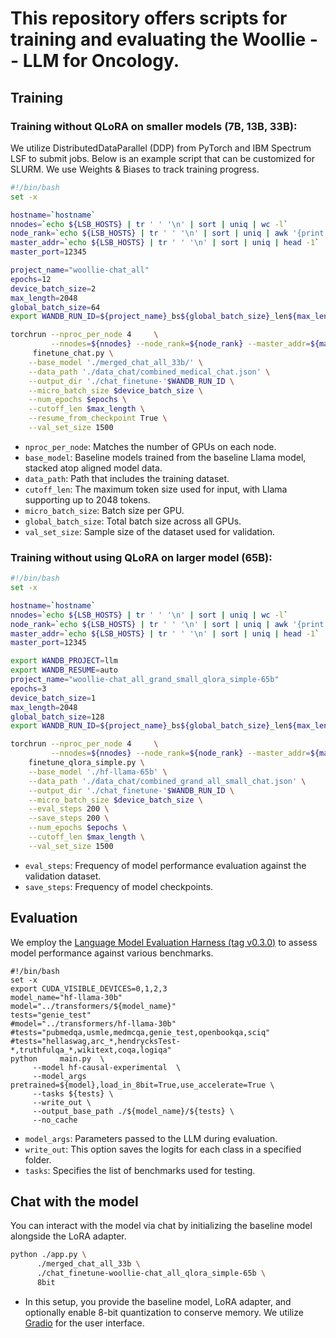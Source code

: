 # This repository offers scripts for training and evaluating the Woollie -- LLM for Oncology.
## Training
### Training without QLoRA on smaller models (7B, 13B, 33B):

We utilize DistributedDataParallel (DDP) from PyTorch and 
IBM Spectrum LSF to submit jobs. Below is an example script 
that can be customized for SLURM. We use Weights & Biases to track 
training progress.

```bash
#!/bin/bash
set -x

hostname=`hostname`
nnodes=`echo ${LSB_HOSTS} | tr ' ' '\n' | sort | uniq | wc -l`
node_rank=`echo ${LSB_HOSTS} | tr ' ' '\n' | sort | uniq | awk '{print $0 " " NR-1}' | grep ${hostname} | cut -d " " -f2`
master_addr=`echo ${LSB_HOSTS} | tr ' ' '\n' | sort | uniq | head -1`
master_port=12345

project_name="woollie-chat_all"
epochs=12
device_batch_size=2
max_length=2048
global_batch_size=64
export WANDB_RUN_ID=${project_name}_bs${global_batch_size}_len${max_length}

torchrun --nproc_per_node 4     \
         --nnodes=${nnodes} --node_rank=${node_rank} --master_addr=${master_addr} --master_port=${master_port} \
     finetune_chat.py \
    --base_model './merged_chat_all_33b/' \
    --data_path './data_chat/combined_medical_chat.json' \
    --output_dir './chat_finetune-'$WANDB_RUN_ID \
    --micro_batch_size $device_batch_size \
    --num_epochs $epochs \
    --cutoff_len $max_length \
    --resume_from_checkpoint True \
    --val_set_size 1500


```
* `nproc_per_node`: Matches the number of GPUs on each node.
* `base_model`: Baseline models trained from the baseline Llama model, stacked atop aligned model data.
* `data_path`: Path that includes the training dataset.
* `cutoff_len`: The maximum token size used for input, with Llama supporting up to 2048 tokens.
* `micro_batch_size`: Batch size per GPU.
* `global_batch_size`: Total batch size across all GPUs.
* `val_set_size`: Sample size of the dataset used for validation.

### Training without using QLoRA on larger model (65B): 

```bash
#!/bin/bash
set -x

hostname=`hostname`
nnodes=`echo ${LSB_HOSTS} | tr ' ' '\n' | sort | uniq | wc -l`
node_rank=`echo ${LSB_HOSTS} | tr ' ' '\n' | sort | uniq | awk '{print $0 " " NR-1}' | grep ${hostname} | cut -d " " -f2`
master_addr=`echo ${LSB_HOSTS} | tr ' ' '\n' | sort | uniq | head -1`
master_port=12345

export WANDB_PROJECT=llm
export WANDB_RESUME=auto
project_name="woollie-chat_all_grand_small_qlora_simple-65b"
epochs=3
device_batch_size=1
max_length=2048
global_batch_size=128
export WANDB_RUN_ID=${project_name}_bs${global_batch_size}_len${max_length}

torchrun --nproc_per_node 4     \
         --nnodes=${nnodes} --node_rank=${node_rank} --master_addr=${master_addr} --master_port=${master_port} \
    finetune_qlora_simple.py \
    --base_model './hf-llama-65b' \
    --data_path './data_chat/combined_grand_all_small_chat.json' \
    --output_dir './chat_finetune-'$WANDB_RUN_ID \
    --micro_batch_size $device_batch_size \
    --eval_steps 200 \
    --save_steps 200 \
    --num_epochs $epochs \
    --cutoff_len $max_length \
    --val_set_size 1500
```

* `eval_steps`: Frequency of model performance evaluation against the validation dataset.
* `save_steps`: Frequency of model checkpoints.

## Evaluation 

We employ the [Language Model Evaluation Harness (tag v0.3.0)](https://github.com/EleutherAI/lm-evaluation-harness/tree/v0.3.0) to assess model performance against various benchmarks.


```
#!/bin/bash
set -x
export CUDA_VISIBLE_DEVICES=0,1,2,3
model_name="hf-llama-30b"
model="../transformers/${model_name}"
tests="genie_test"
#model="../transformers/hf-llama-30b"
#tests="pubmedqa,usmle,medmcqa,genie_test,openbookqa,sciq"
#tests="hellaswag,arc_*,hendrycksTest-*,truthfulqa_*,wikitext,coqa,logiqa"
python     main.py  \
     --model hf-causal-experimental  \
     --model_args pretrained=${model},load_in_8bit=True,use_accelerate=True \
     --tasks ${tests} \
     --write_out \
     --output_base_path ./${model_name}/${tests} \
     --no_cache
```
* `model_args`: Parameters passed to the LLM during evaluation.
* `write_out`: This option saves the logits for each class in a specified folder.
* `tasks`: Specifies the list of benchmarks used for testing.

## Chat with the model 

You can interact with the model via chat by initializing the baseline model alongside the LoRA adapter.

```bash
python ./app.py \
      ./merged_chat_all_33b \
      ./chat_finetune-woollie-chat_all_qlora_simple-65b \
      8bit
```

* In this setup, you provide the baseline model, LoRA adapter, and optionally enable 8-bit quantization to conserve memory. We utilize [Gradio](https://github.com/gradio-app/gradio) for the user interface.

